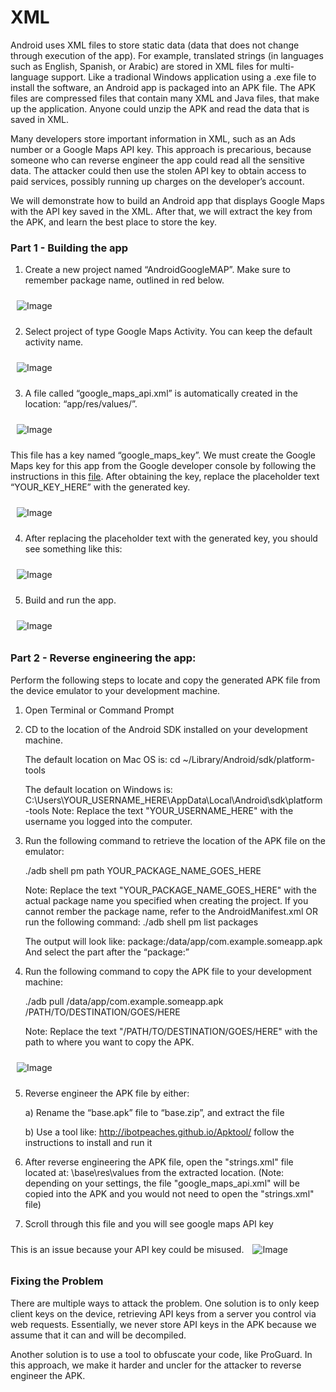 # XML

Android uses XML files to store static data (data that does not change through execution of the app). For example, translated strings (in languages such as English, Spanish, or Arabic) are stored in XML files for multi-language support. Like a tradional Windows application using a .exe file to install the software, an Android app is packaged into an APK file. The APK files are compressed files that contain many XML and Java files, that make up the application.  Anyone could unzip the APK and read the data that is saved in XML. 

Many developers store important information in XML, such as an Ads number or a Google Maps API key. This approach is precarious, because someone who can reverse engineer the app could read all the sensitive data. The attacker could then use the stolen API key to obtain access to paid services, possibly running up charges on the developer’s account. 

We will demonstrate how to build an Android app that displays Google Maps with the API key saved in the XML. After that, we will extract the key from the APK, and learn the best place to store the key.

### Part 1 - Building the app

1.	Create a new project named “AndroidGoogleMAP”. Make sure to remember package name, outlined in red below.

<img style="margin:10px;" src="https://github.com/dan7800/VulnerableAndroidAppOracle/blob/master/Pictures/XML/image1.png" alt="Image">

2.	Select project of type Google Maps Activity. You can keep the default activity name. 

<img style="margin:10px;" src="https://github.com/dan7800/VulnerableAndroidAppOracle/blob/master/Pictures/XML/image2.png" alt="Image">

3.	A file called “google_maps_api.xml” is automatically created in the location: “app/res/values/”.

<img style="margin:10px;" src="https://github.com/dan7800/VulnerableAndroidAppOracle/blob/master/Pictures/XML/image10.png" alt="Image">

This file has a key named “google_maps_key”. We must create the Google Maps key for this app from the Google developer console by following the instructions in this <a href='https://github.com/dan7800/VulnerableAndroidAppOracle/blob/master/Vulnerabilities/XML/GenerateKey.md' target="_blank">file</a>. 
After obtaining the key, replace the placeholder text “YOUR_KEY_HERE” with the generated key.  

<img style="margin:10px;" src="https://github.com/dan7800/VulnerableAndroidAppOracle/blob/master/Pictures/XML/image3.png" alt="Image">

4. After replacing the placeholder text with the generated key, you should see something like this:

<img style="margin:10px;" src="https://github.com/dan7800/VulnerableAndroidAppOracle/blob/master/Pictures/XML/image4.png" alt="Image">

5.	Build and run the app.

<img style="margin:10px;" src="https://github.com/dan7800/VulnerableAndroidAppOracle/blob/master/Pictures/XML/image5.png" alt="Image">


### Part 2 - Reverse engineering the app:

Perform the following steps to locate and copy the generated APK file from the device emulator to your development machine.

1. Open Terminal or Command Prompt

2. CD to the location of the Android SDK installed on your development machine.

	The default location on Mac OS is: cd ~/Library/Android/sdk/platform-tools
	
	The default location on Windows is: C:\Users\YOUR_USERNAME_HERE\AppData\Local\Android\sdk\platform-tools
	Note: Replace the text "YOUR_USERNAME_HERE" with the username you logged into the computer. 

3. Run the following command to retrieve the location of the APK file on the emulator:

	./adb shell pm path YOUR_PACKAGE_NAME_GOES_HERE
	
	Note: Replace the text "YOUR_PACKAGE_NAME_GOES_HERE" with the actual package name you specified when creating the project. If you cannot rember the package name, refer to the AndroidManifest.xml OR run the following command: ./adb shell pm list packages
	
	The output will look like: package:/data/app/com.example.someapp.apk 
	And select the part after the “package:”
	
4.	Run the following command to copy the APK file to your development machine:
	
	./adb pull /data/app/com.example.someapp.apk /PATH/TO/DESTINATION/GOES/HERE
	
	Note: Replace the text "/PATH/TO/DESTINATION/GOES/HERE" with the path to where you want to copy the APK. 

<img style="margin:10px;" src="https://github.com/dan7800/VulnerableAndroidAppOracle/blob/master/Pictures/XML/image6.png" alt="Image">

5.	Reverse engineer the APK file by either:

	a)	Rename the “base.apk” file to “base.zip”, and extract the file
	
	b)	Use a tool like: http://ibotpeaches.github.io/Apktool/ follow the instructions to install and run it
	
6. After reverse engineering the APK file, open the "strings.xml" file located at: \base\res\values from the extracted location. (Note: depending on your settings, the file "google_maps_api.xml" will be copied into the APK and you would not need to open the "strings.xml" file)

7. Scroll through this file and you will see google maps API key 


This is an issue because your API key could be misused.
<img style="margin:10px;" src="https://github.com/dan7800/VulnerableAndroidAppOracle/blob/master/Pictures/XML/image11.png" alt="Image">

### Fixing the Problem

There are multiple ways to attack the problem. One solution is to only keep client keys on the device, retrieving API keys from a server you control via web requests. Essentially, we never store API keys in the APK because we assume that it can and will be decompiled.

Another solution is to use a tool to obfuscate your code, like ProGuard. In this approach, we make it harder and uncler for the attacker to reverse engineer the APK.
